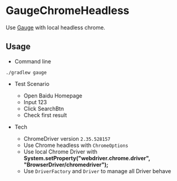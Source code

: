 # GaugeChromeHeadless

Use [Gauge](https://gauge.org/index.html) with local headless chrome.

## Usage

- Command line

```
./gradlew gauge
```

- Test Scenario
    - Open Baidu Homepage
    - Input 123
    - Click SearchBtn
    - Check first result

- Tech
    - ChromeDriver version `2.35.528157`
    - Use Chrome headless with `ChromeOptions`
    - Use local Chrome Driver with **System.setProperty("webdriver.chrome.driver", "BrowserDriver/chromedriver");**
    - Use `DriverFactory` and `Driver` to manage all Driver behave



